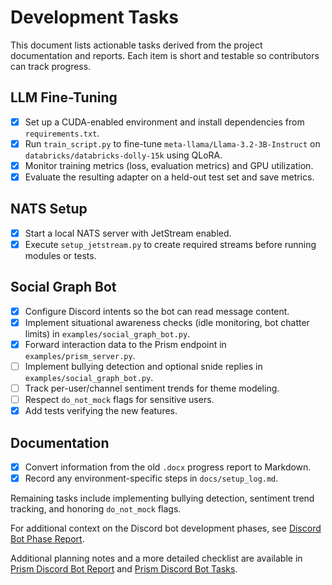 # Development Tasks

This document lists actionable tasks derived from the project documentation and reports. Each item is short and testable so contributors can track progress.

## LLM Fine-Tuning
- [x] Set up a CUDA-enabled environment and install dependencies from `requirements.txt`.
- [x] Run `train_script.py` to fine-tune `meta-llama/Llama-3.2-3B-Instruct` on `databricks/databricks-dolly-15k` using QLoRA.
- [x] Monitor training metrics (loss, evaluation metrics) and GPU utilization.
- [x] Evaluate the resulting adapter on a held-out test set and save metrics.

## NATS Setup
- [x] Start a local NATS server with JetStream enabled.
- [x] Execute `setup_jetstream.py` to create required streams before running modules or tests.

## Social Graph Bot
- [x] Configure Discord intents so the bot can read message content.
- [x] Implement situational awareness checks (idle monitoring, bot chatter limits) in `examples/social_graph_bot.py`.
- [x] Forward interaction data to the Prism endpoint in `examples/prism_server.py`.
- [ ] Implement bullying detection and optional snide replies in `examples/social_graph_bot.py`.
- [ ] Track per-user/channel sentiment trends for theme modeling.
- [ ] Respect `do_not_mock` flags for sensitive users.
- [x] Add tests verifying the new features.

## Documentation
- [x] Convert information from the old `.docx` progress report to Markdown.
- [x] Record any environment-specific steps in `docs/setup_log.md`.

Remaining tasks include implementing bullying detection, sentiment trend tracking, and honoring `do_not_mock` flags.

For additional context on the Discord bot development phases, see
[Discord Bot Phase Report](discord_bot_phase_report.md).

Additional planning notes and a more detailed checklist are available in
[Prism Discord Bot Report](prism_discord_bot_report.md) and
[Prism Discord Bot Tasks](prism_discord_bot_tasks.md).

